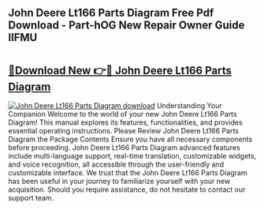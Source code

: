 ## John Deere Lt166 Parts Diagram Free Pdf Download - Part-hOG New Repair Owner Guide llFMU

# <h2><a href="http://dfoyme.blite.top/?on=John+Deere+Lt166+Parts+Diagram">🔗Download New 👉🔴 John Deere Lt166 Parts Diagram</a></h2>

[![John Deere Lt166 Parts Diagram download](https://i.imgur.com/lujVjoI.png)](http://dfoyme.blite.top/?on=John+Deere+Lt166+Parts+Diagram)
Understanding Your Companion Welcome to the world of your new John Deere Lt166 Parts Diagram! This manual explores its features, functionalities, and provides essential operating instructions. Please Review John Deere Lt166 Parts Diagram the Package Contents Ensure you have all necessary components before proceeding. John Deere Lt166 Parts Diagram advanced features include multi-language support, real-time translation, customizable widgets, and voice recognition, all accessible through the user-friendly and customizable interface. We trust that the John Deere Lt166 Parts Diagram has been useful in your journey to familiarize yourself with your new acquisition. Should you require assistance, do not hesitate to contact our support team.
